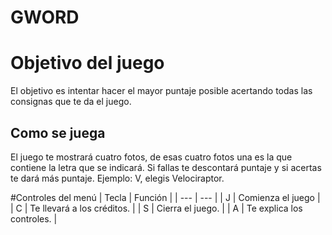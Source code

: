 # GWORD

# Objetivo del juego
El objetivo es intentar hacer el mayor puntaje posible acertando todas las consignas que te da el juego.
## Como se juega
El juego te mostrará cuatro fotos, de esas cuatro fotos una es la que contiene la letra que se indicará. Si fallas te descontará puntaje y si acertas te dará más puntaje.
Ejemplo: V, elegis Velociraptor.

#Controles del menú
| Tecla | Función |
| --- | --- |
| J | Comienza el juego |
| C | Te llevará a los créditos. |
| S | Cierra el juego. |
| A | Te explica los controles. |
